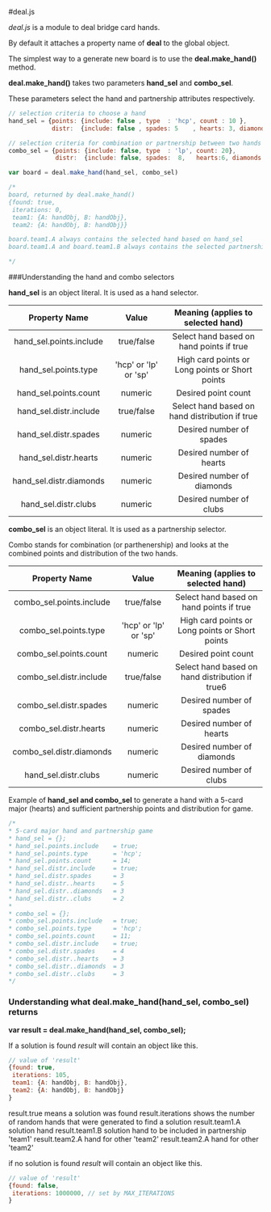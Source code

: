 #deal.js

*deal.js* is a module to deal bridge card hands.

By default it attaches a property name of **deal** to the global object.

The simplest way to a generate new board is to use the **deal.make_hand()** method.

**deal.make_hand()** takes two parameters **hand_sel** and **combo_sel**.

These parameters select the hand and partnership attributes respectively. 


```javascript
// selection criteria to choose a hand
hand_sel = {points: {include: false	, type  : 'hcp', count : 10 },
    		distr:  {include: false	, spades: 5	   , hearts: 3, diamonds:3, clubs:2}};

// selection criteria for combination or partnership between two hands
combo_sel = {points: {include: false, type  : 'lp', count: 20},
    		 distr:  {include: false, spades:  8,   hearts:6, diamonds:6, clubs:6}};

var board = deal.make_hand(hand_sel, combo_sel)

/*
board, returned by deal.make_hand()
{found: true,
 iterations: 0,
 team1: {A: handObj, B: handObj},
 team2: {A: handObj, B: handObj}}

board.team1.A always contains the selected hand based on hand_sel
board.team1.A and board.team1.B always contains the selected partnership based on combo_sel

*/
```

###Understanding the hand and combo selectors 


**hand_sel** is an object literal. It is used as a hand selector.  

|Property Name				| Value					| Meaning (applies to selected hand)										  |
|:-------------------------:|:---------------------:|:-----------------------------------------------:|
|hand_sel.points.include	| true/false			| Select hand based on hand points if true		  |			
|hand_sel.points.type		| 'hcp' or 'lp' or 'sp'	| High card points or Long points or Short points |
|hand_sel.points.count 		| numeric				| Desired point count							  |		
|hand_sel.distr.include		| true/false			| Select hand based on hand distribution if true  |
|hand_sel.distr.spades		| numeric				| Desired number of spades						  |	
|hand_sel.distr.hearts		| numeric				| Desired number of hearts						  |	
|hand_sel.distr.diamonds	| numeric				| Desired number of diamonds					  |	
|hand_sel.distr.clubs		| numeric				| Desired number of clubs						  |	


**combo_sel** is an object literal. It is used as a partnership selector.

Combo stands for combination (or parthenership) and looks at the combined points and distribution of the two hands. 

|Property Name				| Value					| Meaning (applies to selected hand)										  |
|:-------------------------:|:---------------------:|:-----------------------------------------------:|
|combo_sel.points.include	| true/false			| Select hand based on hand points if true		  |			
|combo_sel.points.type		| 'hcp' or 'lp' or 'sp'	| High card points or Long points or Short points |
|combo_sel.points.count 	| numeric				| Desired point count							  |		
|combo_sel.distr.include	| true/false			| Select hand based on hand distribution if true6  |
|combo_sel.distr.spades		| numeric				| Desired number of spades						  |	
|combo_sel.distr.hearts		| numeric				| Desired number of hearts						  |	
|combo_sel.distr.diamonds	| numeric				| Desired number of diamonds					  |	
|hand_sel.distr.clubs		| numeric				| Desired number of clubs						  |	


Example of **hand_sel and combo_sel** to generate a hand with a 5-card major (hearts) and sufficient partnership points and distribution for game.

```javascript
/*
* 5-card major hand and partnership game
* hand_sel = {};
* hand_sel.points.include    = true;
* hand_sel.points.type       = 'hcp';
* hand_sel.points.count      = 14;
* hand_sel.distr.include     = true;
* hand_sel.distr.spades      = 3
* hand_sel.distr..hearts     = 5
* hand_sel.distr..diamonds   = 3
* hand_sel.distr..clubs      = 2
*
* combo_sel = {};
* combo_sel.points.include   = true;
* combo_sel.points.type      = 'hcp';
* combo_sel.points.count     = 11;
* combo_sel.distr.include    = true;
* combo_sel.distr.spades     = 4
* combo_sel.distr..hearts    = 3
* combo_sel.distr..diamonds  = 3
* combo_sel.distr..clubs     = 3
*/
```

### Understanding what deal.make_hand(hand_sel, combo_sel) returns

**var result = deal.make_hand(hand_sel, combo_sel);**


If a solution is found *result* will contain an object like this.

```javascript
// value of 'result'
{found: true,
 iterations: 105,
 team1: {A: handObj, B: handObj},
 team2: {A: handObj, B: handObj}
}
```
result.true			means a solution was found
result.iterations	shows the number of random hands that were generated to find a solution
result.team1.A		solution hand
result.team1.B		solution hand to be included in partnership 'team1'
result.team2.A		hand for other 'team2'
result.team2.A		hand for other 'team2'



if no solution is found *result* will contain an object like this.

```javascript
// value of 'result'
{found: false,
 iterations: 1000000, // set by MAX_ITERATIONS
}
```





